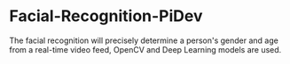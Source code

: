 # Facial-Recognition-PiDev
The facial recognition will precisely determine a person's gender and age from a real-time video feed, OpenCV and Deep Learning models are used.
